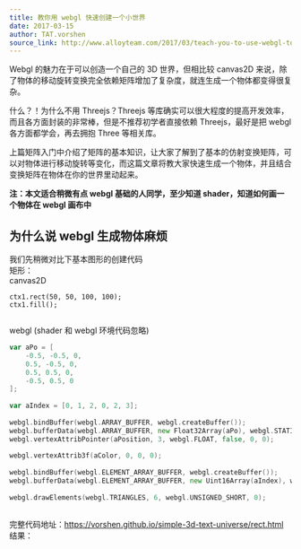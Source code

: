 ```yaml
---
title: 教你用 webgl 快速创建一个小世界
date: 2017-03-15
author: TAT.vorshen
source_link: http://www.alloyteam.com/2017/03/teach-you-to-use-webgl-to-quickly-create-a-small-world/
---
```


<!-- {% raw %} - for jekyll -->

Webgl 的魅力在于可以创造一个自己的 3D 世界，但相比较 canvas2D 来说，除了物体的移动旋转变换完全依赖矩阵增加了复杂度，就连生成一个物体都变得很复杂。

什么？！为什么不用 Threejs？Threejs 等库确实可以很大程度的提高开发效率，而且各方面封装的非常棒，但是不推荐初学者直接依赖 Threejs，最好是把 webgl 各方面都学会，再去拥抱 Three 等相关库。

上篇矩阵入门中介绍了矩阵的基本知识，让大家了解到了基本的仿射变换矩阵，可以对物体进行移动旋转等变化，而这篇文章将教大家快速生成一个物体，并且结合变换矩阵在物体在你的世界里动起来。

**注：本文适合稍微有点 webgl 基础的人同学，至少知道 shader，知道如何画一个物体在 webgl 画布中**

## 为什么说 webgl 生成物体麻烦

我们先稍微对比下基本图形的创建代码  
矩形：  
canvas2D

    ctx1.rect(50, 50, 100, 100);
    ctx1.fill();
     

webgl (shader 和 webgl 环境代码忽略)

```go
var aPo = [
    -0.5, -0.5, 0,
    0.5, -0.5, 0,
    0.5, 0.5, 0,
    -0.5, 0.5, 0
];
 
var aIndex = [0, 1, 2, 0, 2, 3];
 
webgl.bindBuffer(webgl.ARRAY_BUFFER, webgl.createBuffer());
webgl.bufferData(webgl.ARRAY_BUFFER, new Float32Array(aPo), webgl.STATIC_DRAW);
webgl.vertexAttribPointer(aPosition, 3, webgl.FLOAT, false, 0, 0);
 
webgl.vertexAttrib3f(aColor, 0, 0, 0);
 
webgl.bindBuffer(webgl.ELEMENT_ARRAY_BUFFER, webgl.createBuffer());
webgl.bufferData(webgl.ELEMENT_ARRAY_BUFFER, new Uint16Array(aIndex), webgl.STATIC_DRAW);
 
webgl.drawElements(webgl.TRIANGLES, 6, webgl.UNSIGNED_SHORT, 0);
 
```

完整代码地址：<https://vorshen.github.io/simple-3d-text-universe/rect.html>  
结果：


<!-- {% endraw %} - for jekyll -->